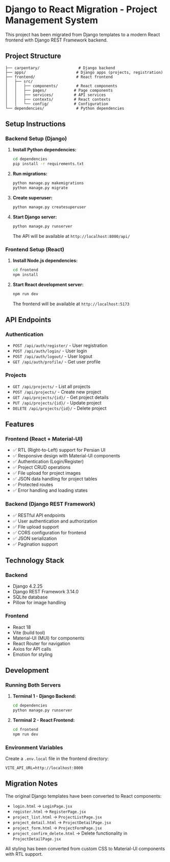 # Django to React Migration - Project Management System

This project has been migrated from Django templates to a modern React frontend with Django REST Framework backend.

## Project Structure

```
├── carpentary/                 # Django backend
├── apps/                      # Django apps (projects, registration)
├── frontend/                  # React frontend
│   ├── src/
│   │   ├── components/        # React components
│   │   ├── pages/            # Page components
│   │   ├── services/         # API services
│   │   ├── contexts/         # React contexts
│   │   └── config/           # Configuration
└── dependencies/              # Python dependencies
```

## Setup Instructions

### Backend Setup (Django)

1. **Install Python dependencies:**
   ```bash
   cd dependencies
   pip install -r requirements.txt
   ```

2. **Run migrations:**
   ```bash
   python manage.py makemigrations
   python manage.py migrate
   ```

3. **Create superuser:**
   ```bash
   python manage.py createsuperuser
   ```

4. **Start Django server:**
   ```bash
   python manage.py runserver
   ```
   The API will be available at `http://localhost:8000/api/`

### Frontend Setup (React)

1. **Install Node.js dependencies:**
   ```bash
   cd frontend
   npm install
   ```

2. **Start React development server:**
   ```bash
   npm run dev
   ```
   The frontend will be available at `http://localhost:5173`

## API Endpoints

### Authentication
- `POST /api/auth/register/` - User registration
- `POST /api/auth/login/` - User login
- `POST /api/auth/logout/` - User logout
- `GET /api/auth/profile/` - Get user profile

### Projects
- `GET /api/projects/` - List all projects
- `POST /api/projects/` - Create new project
- `GET /api/projects/{id}/` - Get project details
- `PUT /api/projects/{id}/` - Update project
- `DELETE /api/projects/{id}/` - Delete project

## Features

### Frontend (React + Material-UI)
- ✅ RTL (Right-to-Left) support for Persian UI
- ✅ Responsive design with Material-UI components
- ✅ Authentication (Login/Register)
- ✅ Project CRUD operations
- ✅ File upload for project images
- ✅ JSON data handling for project tables
- ✅ Protected routes
- ✅ Error handling and loading states

### Backend (Django REST Framework)
- ✅ RESTful API endpoints
- ✅ User authentication and authorization
- ✅ File upload support
- ✅ CORS configuration for frontend
- ✅ JSON serialization
- ✅ Pagination support

## Technology Stack

### Backend
- Django 4.2.25
- Django REST Framework 3.14.0
- SQLite database
- Pillow for image handling

### Frontend
- React 18
- Vite (build tool)
- Material-UI (MUI) for components
- React Router for navigation
- Axios for API calls
- Emotion for styling

## Development

### Running Both Servers

1. **Terminal 1 - Django Backend:**
   ```bash
   cd dependencies
   python manage.py runserver
   ```

2. **Terminal 2 - React Frontend:**
   ```bash
   cd frontend
   npm run dev
   ```

### Environment Variables

Create a `.env.local` file in the frontend directory:
```
VITE_API_URL=http://localhost:8000
```

## Migration Notes

The original Django templates have been converted to React components:

- `login.html` → `LoginPage.jsx`
- `register.html` → `RegisterPage.jsx`
- `project_list.html` → `ProjectListPage.jsx`
- `project_detail.html` → `ProjectDetailPage.jsx`
- `project_form.html` → `ProjectFormPage.jsx`
- `project_confirm_delete.html` → Delete functionality in `ProjectDetailPage.jsx`

All styling has been converted from custom CSS to Material-UI components with RTL support.
